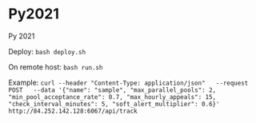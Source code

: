 # Py2021
Py 2021


Deploy: ```bash deploy.sh```

On remote host: ```bash run.sh```

Example: ```curl --header "Content-Type: application/json"   --request POST   --data '{"name": "sample", "max_parallel_pools": 2, "min_pool_acceptance_rate": 0.7, "max_hourly_appeals": 15, "check_interval_minutes": 5, "soft_alert_multiplier": 0.6}'   http://84.252.142.128:6067/api/track```
